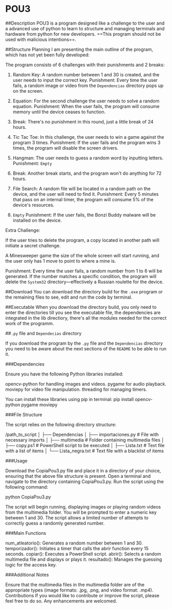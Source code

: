 # POU3

##Description
POU3 is a program designed like a challenge to the user and a advanced use of python to learn to structure and managing terminals and hardware from python for new developers. ==This program should not be used with malicious intentions==.

##Structure Planning
I am presenting the main outline of the program, which has not yet been fully developed:

The program consists of 6 challenges with their punishments and 2 breaks:

1.  Random Key: A random number between 1 and 30 is created, and the user needs to input the correct key.
    Punishment: Every time the user fails, a random image or video from the ``Dependencias`` directory pops up on the screen.

2.  Equation: For the second challenge the user needs to solve a random equation.
    Punishment: When the user fails, the program will consume memory until the device ceases to function.

3.  Break: There's no punishment in this round, just a little break of 24 hours.

4.  Tic Tac Toe: In this challenge, the user needs to win a game against the program 3 times.
    Punishment: If the user fails and the program wins 3 times, the program will disable the screen drivers.

5.  Hangman: The user needs to guess a random word by inputting letters.
    Punishment: ``Empty``

6.  Break: Another break starts, and the program won't do anything for 72 hours.

7.  File Search: A random file will be located in a random path on the device, and the user will need to find it.
    Punishment: Every 5 minutes that pass on an internal timer, the program will consume 5% of the device's resources.

8.  ``Empty``
    Punishment: If the user fails, the Bonzi Buddy malware will be installed on the device.

Extra Challenge:

If the user tries to delete the program, a copy located in another path will initiate a secret challenge.

A Minesweeper game the size of the whole screen will start running, and the user only has 1 move to point to where a mine is.

Punishment: Every time the user fails, a random number from 1 to 6 will be generated. If the number matches a specific condition, the program will delete the ``System32`` directory—effectively a Russian roulette for the device.

##Download
You can download the directory build for the ``.exe`` program or the remaining files to see, edit and run the code by terminal.

##Executable
When you download the directory build, you only need to enter the directories till you see the executable file, the dependencies are integrated in the lib directiory, there's all the modules needed for the correct work of the programm.

##``.py`` file and ``Dependecias`` directory

If you download the program by the ``.py`` file and the ``Dependencias`` directory you need to be aware about the next sections of the ``README`` to be able to run it.

  ###Dependencies
  
  Ensure you have the following Python libraries installed:

  opencv-python for handling images and videos.
  pygame for audio playback.
  moviepy for video file manipulation.
  threading for managing timers.



  You can install these libraries using pip in terminal:
  pip install opencv-python pygame moviepy
  
  
  ###File Structure
  
  The script relies on the following directory structure:
  
  /path_to_script
  │
  ├── Dependencias
  │   ├── importaciones.py   # File with necessary imports
  │   ├── multimedia          # Folder containing multimedia files
  │   ├── copy.ps1           # PowerShell script to be executed
  │   ├── Lista.txt          # Text file with a list of items
  │   └── Lista_negra.txt    # Text file with a blacklist of items
  

  ###Usage
  
  Download the CopiaPou3.py file and place it in a directory of your choice, ensuring that the above file structure is present.
  Open a terminal and navigate to the directory containing CopiaPou3.py.
  Run the script using the following command:
  
  python CopiaPou3.py
  
  The script will begin running, displaying images or playing random videos from the multimedia folder.
  You will be prompted to enter a numeric key between 1 and 30. The script allows a limited number of attempts to correctly guess a randomly generated number.
  
  
  ###Main Functions
  
  num_atleatorio(): Generates a random number between 1 and 30.
  temporizador(): Initiates a timer that calls the abrir function every 15 seconds.
  copiar(): Executes a PowerShell script.
  abrir(): Selects a random multimedia file and displays or plays it.
  resultado(): Manages the guessing logic for the access key.
  
  ###Additional Notes
  
  Ensure that the multimedia files in the multimedia folder are of the appropriate types (image formats: .jpg, .png, and video format: .mp4).
  Contributions
  If you would like to contribute or improve the script, please feel free to do so. Any enhancements are welcomed.

